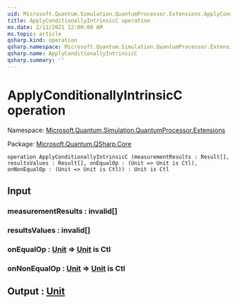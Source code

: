 ```yaml
---
uid: Microsoft.Quantum.Simulation.QuantumProcessor.Extensions.ApplyConditionallyIntrinsicC
title: ApplyConditionallyIntrinsicC operation
ms.date: 2/11/2021 12:00:00 AM
ms.topic: article
qsharp.kind: operation
qsharp.namespace: Microsoft.Quantum.Simulation.QuantumProcessor.Extensions
qsharp.name: ApplyConditionallyIntrinsicC
qsharp.summary: ''
---
```


# ApplyConditionallyIntrinsicC operation

Namespace: [Microsoft.Quantum.Simulation.QuantumProcessor.Extensions](xref:Microsoft.Quantum.Simulation.QuantumProcessor.Extensions)

Package: [Microsoft.Quantum.QSharp.Core](https://nuget.org/packages/Microsoft.Quantum.QSharp.Core)




```qsharp
operation ApplyConditionallyIntrinsicC (measurementResults : Result[], resultsValues : Result[], onEqualOp : (Unit => Unit is Ctl), onNonEqualOp : (Unit => Unit is Ctl)) : Unit is Ctl
```


## Input

### measurementResults : __invalid<Result>__[]




### resultsValues : __invalid<Result>__[]




### onEqualOp : [Unit](xref:microsoft.quantum.lang-ref.unit) => [Unit](xref:microsoft.quantum.lang-ref.unit)  is Ctl




### onNonEqualOp : [Unit](xref:microsoft.quantum.lang-ref.unit) => [Unit](xref:microsoft.quantum.lang-ref.unit)  is Ctl





## Output : [Unit](xref:microsoft.quantum.lang-ref.unit)

